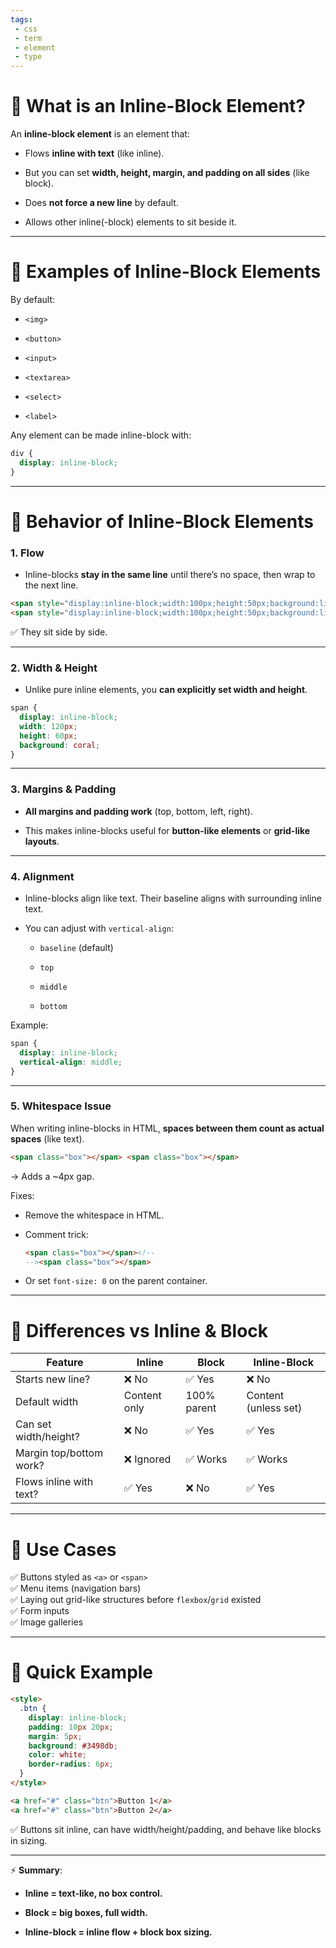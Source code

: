```yaml
---
tags: 
 - css
 - term
 - element
 - type
---
```


# 🔹 What is an Inline-Block Element?

An **inline-block element** is an element that:

- Flows **inline with text** (like inline).
    
- But you can set **width, height, margin, and padding on all sides** (like block).
    
- Does **not force a new line** by default.
    
- Allows other inline(-block) elements to sit beside it.
    

---

# 🔹 Examples of Inline-Block Elements

By default:

- `<img>`
    
- `<button>`
    
- `<input>`
    
- `<textarea>`
    
- `<select>`
    
- `<label>`
    

Any element can be made inline-block with:

```css
div {
  display: inline-block;
}
```

---

# 🔹 Behavior of Inline-Block Elements

### 1. Flow

- Inline-blocks **stay in the same line** until there’s no space, then wrap to the next line.
    

```html
<span style="display:inline-block;width:100px;height:50px;background:lightblue;">A</span>
<span style="display:inline-block;width:100px;height:50px;background:lightgreen;">B</span>
```

✅ They sit side by side.

---

### 2. Width & Height

- Unlike pure inline elements, you **can explicitly set width and height**.
    

```css
span {
  display: inline-block;
  width: 120px;
  height: 60px;
  background: coral;
}
```

---

### 3. Margins & Padding

- **All margins and padding work** (top, bottom, left, right).
    
- This makes inline-blocks useful for **button-like elements** or **grid-like layouts**.
    

---

### 4. Alignment

- Inline-blocks align like text. Their baseline aligns with surrounding inline text.
    
- You can adjust with `vertical-align`:
    
    - `baseline` (default)
        
    - `top`
        
    - `middle`
        
    - `bottom`
        

Example:

```css
span {
  display: inline-block;
  vertical-align: middle;
}
```

---

### 5. Whitespace Issue

When writing inline-blocks in HTML, **spaces between them count as actual spaces** (like text).

```html
<span class="box"></span> <span class="box"></span>
```

→ Adds a ~4px gap.

Fixes:

- Remove the whitespace in HTML.
    
- Comment trick:
    
    ```html
    <span class="box"></span><!--
    --><span class="box"></span>
    ```
    
- Or set `font-size: 0` on the parent container.
    

---

# 🔹 Differences vs Inline & Block

|Feature|Inline|Block|Inline-Block|
|---|---|---|---|
|Starts new line?|❌ No|✅ Yes|❌ No|
|Default width|Content only|100% parent|Content (unless set)|
|Can set width/height?|❌ No|✅ Yes|✅ Yes|
|Margin top/bottom work?|❌ Ignored|✅ Works|✅ Works|
|Flows inline with text?|✅ Yes|❌ No|✅ Yes|

---

# 🔹 Use Cases

✅ Buttons styled as `<a>` or `<span>`  
✅ Menu items (navigation bars)  
✅ Laying out grid-like structures before `flexbox`/`grid` existed  
✅ Form inputs  
✅ Image galleries

---

# 🔹 Quick Example

```html
<style>
  .btn {
    display: inline-block;
    padding: 10px 20px;
    margin: 5px;
    background: #3498db;
    color: white;
    border-radius: 6px;
  }
</style>

<a href="#" class="btn">Button 1</a>
<a href="#" class="btn">Button 2</a>
```

✅ Buttons sit inline, can have width/height/padding, and behave like blocks in sizing.

---

⚡ **Summary**:

- **Inline = text-like, no box control.**
    
- **Block = big boxes, full width.**
    
- **Inline-block = inline flow + block box sizing.**
    